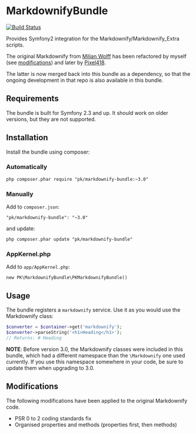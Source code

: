 MarkdownifyBundle
=================

[![Build Status](https://travis-ci.org/pkruithof/MarkdownifyBundle.svg)](https://travis-ci.org/pkruithof/MarkdownifyBundle)

Provides Symfony2 integration for the Markdownify/Markdownify_Extra scripts.

The original Markdownify from [Milian Wolff](http://milianw.de/projects/markdownify/)
has been refactored by myself (see [modifications](#modifications))
and later by [Pixel418](https://github.com/Pixel418/Markdownify).

The latter is now merged back into this bundle as a dependency, so that the
ongoing development in that repo is also available in this bundle.

## Requirements
The bundle is built for Symfony 2.3 and up. It should work on older versions,
but they are not supported.

## Installation
Install the bundle using composer:

### Automatically
```
php composer.phar require "pk/markdownify-bundle:~3.0"
```

### Manually
Add to `composer.json`:
```
"pk/markdownify-bundle": "~3.0"
```

and update:
```
php composer.phar update "pk/markdownify-bundle"
```

###  AppKernel.php

Add to `app/AppKernel.php`:
```
new PK\MarkdownifyBundle\PKMarkdownifyBundle()
```

## Usage
The bundle registers a `markdownify` service. Use it as you would use the Markdownify class:

```php
$converter = $container->get('markdownify');
$converter->parseString('<h1>Heading</h1>');
// Returns: # Heading
```

**NOTE**: Before version 3.0, the Markdownify classes were included in this bundle,
which had a different namespace than the `\Markdownify` one used currently. If you use
this namespace somewhere in your code, be sure to update them when upgrading to 3.0.


## Modifications
The following modifications have been applied to the original Markdownify code.

* PSR 0 to 2 coding standards fix
* Organised properties and methods (properties first, then methods)
